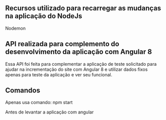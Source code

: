 ## Recursos utilizado para recarregar as mudanças na aplicação do NodeJs
Nodemon


## API realizada para complemento do desenvolvimento da aplicação com Angular 8

Essa API foi feita para complementar a aplicação de teste solicitado para
ajudar na incrementação do site com Angular 8 e utilizar dados fixos apenas para
teste da aplicação e ver seu funcional.

## Comandos

Apenas usa comando:
npm start

Antes de levantar a aplicação com angular

